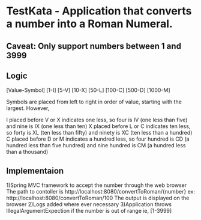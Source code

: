 # TestKata - Application that	converts	a	number	into	a	Roman	Numeral.
Caveat:	Only	support	numbers	between	1	and	3999
-----
Logic
-----
[Value-Symbol]
[1-I]
[5-V]
[10-X]
[50-L]
[100-C]
[500-D]
[1000-M]

Symbols are placed from left to right in order of value, starting with the largest. However,

I placed before V or X indicates one less, so four is IV (one less than five) and nine is IX (one less than ten)
X placed before L or C indicates ten less, so forty is XL (ten less than fifty) and ninety is XC (ten less than a hundred)
C placed before D or M indicates a hundred less, so four hundred is CD (a hundred less than five hundred) and nine hundred is CM (a hundred less than a thousand)

Implementaion
-------------

1)Spring MVC framework to accept the number through the web browser
  The path to contoller is http://localhost:8080/convertToRoman/{number}
  ex: http://localhost:8080/convertToRoman/100
  The output is displayed on the browser
2)Logs added where ever necessary
3)Application throws IllegalArgumentExpection if the number is out of range ie, [1-3999]

